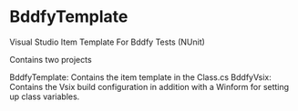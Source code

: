 # BddfyTemplate
Visual Studio Item Template For Bddfy Tests (NUnit)

Contains two projects

BddfyTemplate: Contains the item template in the Class.cs
BddfyVsix: Contains the Vsix build configuration in addition with a Winform for setting up class variables.
